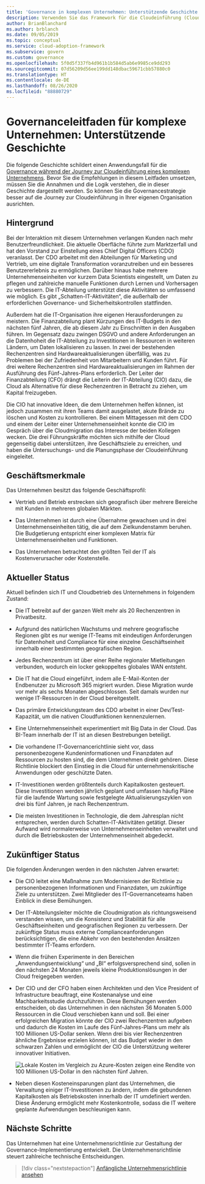 ```yaml
---
title: 'Governance in komplexen Unternehmen: Unterstützende Geschichte'
description: Verwenden Sie das Framework für die Cloudeinführung (Cloud Adoption Framework) für Azure, um im Rahmen der Cloudeinführung für Ihr komplexes Unternehmen einen Governance-Anwendungsfall einzurichten.
author: BrianBlanchard
ms.author: brblanch
ms.date: 09/05/2019
ms.topic: conceptual
ms.service: cloud-adoption-framework
ms.subservice: govern
ms.custom: governance
ms.openlocfilehash: 5f0d5f337fb4d961b1b584d5ab6e9985ce9dd293
ms.sourcegitcommit: 07d56209d56ee199dd148dbac59671cbb57880c0
ms.translationtype: HT
ms.contentlocale: de-DE
ms.lasthandoff: 08/26/2020
ms.locfileid: "88880729"
---
```

# <a name="governance-guide-for-complex-enterprises-the-supporting-narrative"></a>Governanceleitfaden für komplexe Unternehmen: Unterstützende Geschichte

Die folgende Geschichte schildert einen Anwendungsfall für die [Governance während der Journey zur Cloudeinführung eines komplexen Unternehmens](./index.md). Bevor Sie die Empfehlungen in diesem Leitfaden umsetzen, müssen Sie die Annahmen und die Logik verstehen, die in dieser Geschichte dargestellt werden. So können Sie die Governancestrategie besser auf die Journey zur Cloudeinführung in Ihrer eigenen Organisation ausrichten.

## <a name="back-story"></a>Hintergrund

Bei der Interaktion mit diesem Unternehmen verlangen Kunden nach mehr Benutzerfreundlichkeit. Die aktuelle Oberfläche führte zum Marktzerfall und hat den Vorstand zur Einstellung eines Chief Digital Officers (CDO) veranlasst. Der CDO arbeitet mit den Abteilungen für Marketing und Vertrieb, um eine digitale Transformation voranzutreiben und ein besseres Benutzererlebnis zu ermöglichen. Darüber hinaus habe mehrere Unternehmenseinheiten vor kurzem Data Scientists eingestellt, um Daten zu pflegen und zahlreiche manuelle Funktionen durch Lernen und Vorhersagen zu verbessern. Die IT-Abteilung unterstützt diese Aktivitäten so umfassend wie möglich. Es gibt „Schatten-IT-Aktivitäten“, die außerhalb der erforderlichen Governance- und Sicherheitskontrollen stattfinden.

Außerdem hat die IT-Organisation ihre eigenen Herausforderungen zu meistern. Die Finanzabteilung plant Kürzungen des IT-Budgets in den nächsten fünf Jahren, die ab diesem Jahr zu Einschnitten in den Ausgaben führen. Im Gegensatz dazu zwingen DSGVO und andere Anforderungen an die Datenhoheit die IT-Abteilung zu Investitionen in Ressourcen in weiteren Ländern, um Daten lokalisieren zu lassen. In zwei der bestehenden Rechenzentren sind Hardwareaktualisierungen überfällig, was zu Problemen bei der Zufriedenheit von Mitarbeitern und Kunden führt. Für drei weitere Rechenzentren sind Hardwareaktualisierungen im Rahmen der Ausführung des Fünf-Jahres-Plans erforderlich. Der Leiter der Finanzabteilung (CFO) drängt die Leiterin der IT-Abteilung (CIO) dazu, die Cloud als Alternative für diese Rechenzentren in Betracht zu ziehen, um Kapital freizugeben.

Die CIO hat innovative Ideen, die dem Unternehmen helfen können, ist jedoch zusammen mit ihren Teams damit ausgelastet, akute Brände zu löschen und Kosten zu kontrollieren. Bei einem Mittagessen mit dem CDO und einem der Leiter einer Unternehmenseinheit konnte die CIO im Gespräch über die Cloudmigration das Interesse der beiden Kollegen wecken. Die drei Führungskräfte möchten sich mithilfe der Cloud gegenseitig dabei unterstützen, ihre Geschäftsziele zu erreichen, und haben die Untersuchungs- und die Planungsphase der Cloudeinführung eingeleitet.

## <a name="business-characteristics"></a>Geschäftsmerkmale

Das Unternehmen besitzt das folgende Geschäftsprofil:

- Vertrieb und Betrieb erstrecken sich geografisch über mehrere Bereiche mit Kunden in mehreren globalen Märkten.

- Das Unternehmen ist durch eine Übernahme gewachsen und in drei Unternehmenseinheiten tätig, die auf dem Zielkundenstamm beruhen. Die Budgetierung entspricht einer komplexen Matrix für Unternehmenseinheiten und Funktionen.

- Das Unternehmen betrachtet den größten Teil der IT als Kostenverursacher oder Kostenstelle.

## <a name="current-state"></a>Aktueller Status

Aktuell befinden sich IT und Cloudbetrieb des Unternehmens in folgendem Zustand:

- Die IT betreibt auf der ganzen Welt mehr als 20 Rechenzentren in Privatbesitz.

- Aufgrund des natürlichen Wachstums und mehrere geografische Regionen gibt es nur wenige IT-Teams mit eindeutigen Anforderungen für Datenhoheit und Compliance für eine einzelne Geschäftseinheit innerhalb einer bestimmten geografischen Region.

- Jedes Rechenzentrum ist über einer Reihe regionaler Mietleitungen verbunden, wodurch ein locker gekoppeltes globales WAN entsteht.

- Die IT hat die Cloud eingeführt, indem alle E-Mail-Konten der Endbenutzer zu Microsoft 365 migriert wurden. Diese Migration wurde vor mehr als sechs Monaten abgeschlossen. Seit damals wurden nur wenige IT-Ressourcen in der Cloud bereitgestellt.

- Das primäre Entwicklungsteam des CDO arbeitet in einer Dev/Test-Kapazität, um die nativen Cloudfunktionen kennenzulernen.

- Eine Unternehmenseinheit experimentiert mit Big Data in der Cloud. Das BI-Team innerhalb der IT ist an diesen Bestrebungen beteiligt.

- Die vorhandene IT-Governancerichtlinie sieht vor, dass personenbezogene Kundeninformationen und Finanzdaten auf Ressourcen zu hosten sind, die dem Unternehmen direkt gehören. Diese Richtlinie blockiert den Einstieg in die Cloud für unternehmenskritische Anwendungen oder geschützte Daten.

- IT-Investitionen werden größtenteils durch Kapitalkosten gesteuert. Diese Investitionen werden jährlich geplant und umfassen häufig Pläne für die laufende Wartung sowie festgelegte Aktualisierungszyklen von drei bis fünf Jahren, je nach Rechenzentrum.

- Die meisten Investitionen in Technologie, die dem Jahresplan nicht entsprechen, werden durch Schatten-IT-Aktivitäten getätigt. Dieser Aufwand wird normalerweise von Unternehmenseinheiten verwaltet und durch die Betriebskosten der Unternehmenseinheit abgedeckt.

## <a name="future-state"></a>Zukünftiger Status

Die folgenden Änderungen werden in den nächsten Jahren erwartet:

- Die CIO leitet eine Maßnahme zum Modernisieren der Richtlinie zu personenbezogenen Informationen und Finanzdaten, um zukünftige Ziele zu unterstützen. Zwei Mitglieder des IT-Governanceteams haben Einblick in diese Bemühungen.

- Der IT-Abteilungsleiter möchte die Cloudmigration als richtungsweisend verstanden wissen, um die Konsistenz und Stabilität für alle Geschäftseinheiten und geografischen Regionen zu verbessern. Der zukünftige Status muss externe Complianceanforderungen berücksichtigen, die eine Abkehr von den bestehenden Ansätzen bestimmter IT-Teams erfordern.

- Wenn die frühen Experimente in den Bereichen „Anwendungsentwicklung“ und „BI“ erfolgsversprechend sind, sollen in den nächsten 24 Monaten jeweils kleine Produktionslösungen in der Cloud freigegeben werden.

- Der CIO und der CFO haben einen Architekten und den Vice President of Infrastructure beauftragt, eine Kostenanalyse und eine Machbarkeitsstudie durchzuführen. Diese Bemühungen werden entscheiden, ob das Unternehmen in den nächsten 36 Monaten 5.000 Ressourcen in die Cloud verschieben kann und soll. Bei einer erfolgreichen Migration könnte der CIO zwei Rechenzentren aufgeben und dadurch die Kosten im Laufe des Fünf-Jahres-Plans um mehr als 100 Millionen US-Dollar senken. Wenn drei bis vier Rechenzentren ähnliche Ergebnisse erzielen können, ist das Budget wieder in den schwarzen Zahlen und ermöglicht der CIO die Unterstützung weiterer innovativer Initiativen.

  ![Lokale Kosten im Vergleich zu Azure-Kosten zeigen eine Rendite von 100 Millionen US-Dollar in den nächsten fünf Jahren.](../../../_images/govern/calculator-enterprise.png)

- Neben diesen Kosteneinsparungen plant das Unternehmen, die Verwaltung einiger IT-Investitionen zu ändern, indem die gebundenen Kapitalkosten als Betriebskosten innerhalb der IT umdefiniert werden. Diese Änderung ermöglicht mehr Kostenkontrolle, sodass die IT weitere geplante Aufwendungen beschleunigen kann.

## <a name="next-steps"></a>Nächste Schritte

Das Unternehmen hat eine Unternehmensrichtlinie zur Gestaltung der Governance-Implementierung entwickelt. Die Unternehmensrichtlinie steuert zahlreiche technische Entscheidungen.

> [!div class="nextstepaction"]
> [Anfängliche Unternehmensrichtlinie ansehen](./initial-corporate-policy.md)
